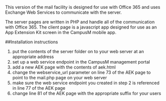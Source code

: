 This version of the mail facility is designed for use with Office 365 and uses Exchange Web Services to communicate with the server.

The server pages are written in PHP and handle all of the communication with Office 365. The client page is a javascript app designed for use as an App Extension Kit screen in the CampusM mobile app. 

##Installation instructions
1. put the contents of the server folder on to your web server at an appropriate address
2. set up a web service endpoint in the CampusM management portal
3. add a new AEK page with the contents of aek.html
4. change the webservice_url parameter on line 73 of the AEK page to point to the mail.php page on your web server
5. make sure the web service endpoint you created in step 2 is referenced in line 77 of the AEK page
6. change line 81 of the AEK page with the appropriate suffix for your users
